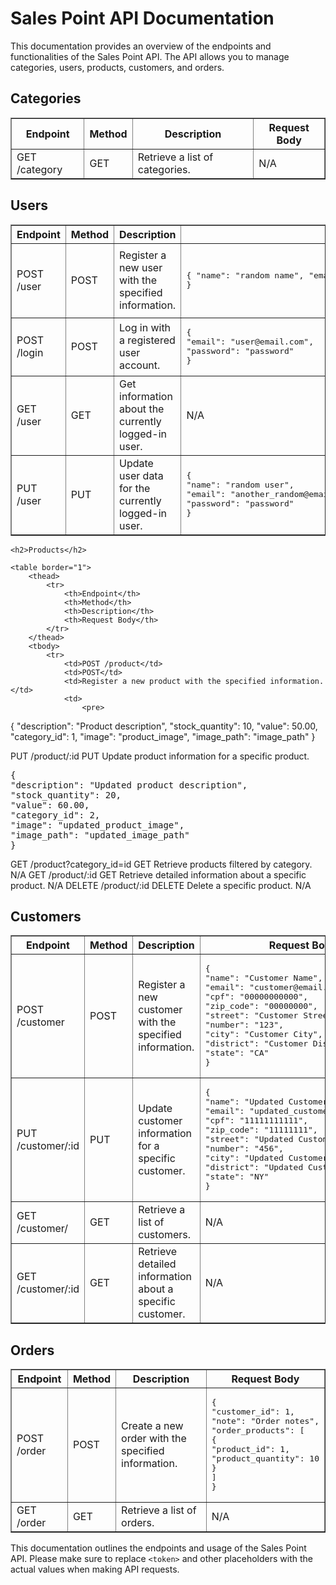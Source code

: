 <!DOCTYPE html>
<html>
<head>
    <title>Sales Point API Documentation</title>
</head>
<body>
    <h1>Sales Point API Documentation</h1>
    <p>This documentation provides an overview of the endpoints and functionalities of the Sales Point API. The API allows you to manage categories, users, products, customers, and orders.</p>
    <h2>Categories</h2>
    <table border="1">
        <thead>
            <tr>
                <th>Endpoint</th>
                <th>Method</th>
                <th>Description</th>
                <th>Request Body</th>
            </tr>
        </thead>
        <tbody>
            <tr>
                <td>GET /category</td>
                <td>GET</td>
                <td>Retrieve a list of categories.</td>
                <td>N/A</td>
            </tr>
        </tbody>
    </table>
    <h2>Users</h2>
    <table border="1">
        <thead>
            <tr>
                <th>Endpoint</th>
                <th>Method</th>
                <th>Description</th>
                <th>Request Body</th>
            </tr>
        </thead>
        <tbody>
            <tr>
                <td>POST /user</td>
                <td>POST</td>
                <td>Register a new user with the specified information.</td>
                <td>
                    <pre>

{
"name": "random name",
"email": "user@email.com",
"password": "password"
}

</pre>
</td>
</tr>
<tr>
<td>POST /login</td>
<td>POST</td>
<td>Log in with a registered user account.</td>
<td>
<pre>
{
"email": "user@email.com",
"password": "password"
}
</pre>
</td>
</tr>
<tr>
<td>GET /user</td>
<td>GET</td>
<td>Get information about the currently logged-in user.</td>
<td>N/A</td>
</tr>
<tr>
<td>PUT /user</td>
<td>PUT</td>
<td>Update user data for the currently logged-in user.</td>
<td>
<pre>
{
"name": "random user",
"email": "another_random@email.com",
"password": "password"
}
</pre>
</td>
</tr>
</tbody>
</table>

    <h2>Products</h2>

    <table border="1">
        <thead>
            <tr>
                <th>Endpoint</th>
                <th>Method</th>
                <th>Description</th>
                <th>Request Body</th>
            </tr>
        </thead>
        <tbody>
            <tr>
                <td>POST /product</td>
                <td>POST</td>
                <td>Register a new product with the specified information.</td>
                <td>
                    <pre>

{
"description": "Product description",
"stock_quantity": 10,
"value": 50.00,
"category_id": 1,
"image": "product_image",
"image_path": "image_path"
}

</pre>
</td>
</tr>
<tr>
<td>PUT /product/:id</td>
<td>PUT</td>
<td>Update product information for a specific product.</td>
<td>
<pre>
{
"description": "Updated product description",
"stock_quantity": 20,
"value": 60.00,
"category_id": 2,
"image": "updated_product_image",
"image_path": "updated_image_path"
}
</pre>
</td>
</tr>
<tr>
<td>GET /product?category_id=id</td>
<td>GET</td>
<td>Retrieve products filtered by category.</td>
<td>N/A</td>
</tr>
<tr>
<td>GET /product/:id</td>
<td>GET</td>
<td>Retrieve detailed information about a specific product.</td>
<td>N/A</td>
</tr>
<tr>
<td>DELETE /product/:id</td>
<td>DELETE</td>
<td>Delete a specific product.</td>
<td>N/A</td>
</tr>
</tbody>
</table>
<h2>Customers</h2>
<table border="1">
<thead>
<tr>
<th>Endpoint</th>
<th>Method</th>
<th>Description</th>
<th>Request Body</th>
</tr>
</thead>
<tbody>
<tr>
<td>POST /customer</td>
<td>POST</td>
<td>Register a new customer with the specified information.</td>
<td>
<pre>
{
"name": "Customer Name",
"email": "customer@email.com",
"cpf": "00000000000",
"zip_code": "00000000",
"street": "Customer Street",
"number": "123",
"city": "Customer City",
"district": "Customer District",
"state": "CA"
}
</pre>
</td>
</tr>
<tr>
<td>PUT /customer/:id</td>
<td>PUT</td>
<td>Update customer information for a specific customer.</td>
<td>
<pre>
{
"name": "Updated Customer Name",
"email": "updated_customer@email.com",
"cpf": "11111111111",
"zip_code": "11111111",
"street": "Updated Customer Street",
"number": "456",
"city": "Updated Customer City",
"district": "Updated Customer District",
"state": "NY"
}
</pre>
</td>
</tr>
<tr>
<td>GET /customer/</td>
<td>GET</td>
<td>Retrieve a list of customers.</td>
<td>N/A</td>
</tr>
<tr>
<td>GET /customer/:id</td>
<td>GET</td>
<td>Retrieve detailed information about a specific customer.</td>
<td>N/A</td>
</tr>
</tbody>
</table>
<h2>Orders</h2>
<table border="1">
<thead>
<tr>
<th>Endpoint</th>
<th>Method</th>
<th>Description</th>
<th>Request Body</th>
</tr>
</thead>
<tbody>
<tr>
<td>POST /order</td>
<td>POST</td>
<td>Create a new order with the specified information.</td>
<td>
<pre>
{
"customer_id": 1,
"note": "Order notes",
"order_products": [
{
"product_id": 1,
"product_quantity": 10
}
]
}
</pre>
</td>
</tr>
<tr>
<td>GET /order</td>
<td>GET</td>
<td>Retrieve a list of orders.</td>
<td>N/A</td>
</tr>
</tbody>
</table>
<p>This documentation outlines the endpoints and usage of the Sales Point API. Please make sure to replace <code>&lt;token&gt;</code> and other placeholders with the actual values when making API requests.</p>
</body>
</html>
